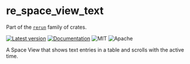# re_space_view_text

Part of the [`rerun`](https://github.com/rerun-io/rerun) family of crates.

[![Latest version](https://img.shields.io/crates/v/re_space_view_text.svg)](https://crates.io/crates/re_space_view_text)
[![Documentation](https://docs.rs/re_space_view_text/badge.svg)](https://docs.rs/re_space_view_text)
![MIT](https://img.shields.io/badge/license-MIT-blue.svg)
![Apache](https://img.shields.io/badge/license-Apache-blue.svg)

A Space View that shows text entries in a table and scrolls with the active time.

